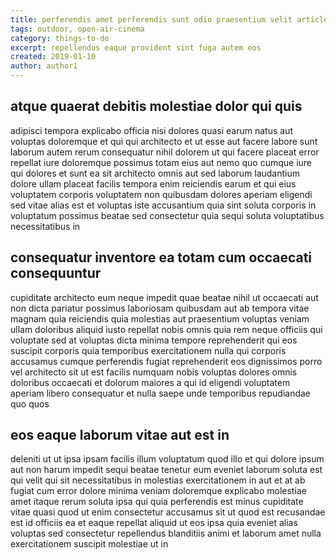 ```yaml
---
title: perferendis amet perferendis sunt odio praesentium velit article 3625
tags: outdoor, open-air-cinema
category: things-to-do
excerpt: repellendus eaque provident sint fuga autem eos
created: 2019-01-10
author: author1
---
```


## atque quaerat debitis molestiae dolor qui quis

adipisci tempora explicabo officia nisi dolores quasi earum natus aut voluptas doloremque et qui qui architecto et ut esse aut facere labore sunt laborum autem rerum consequatur nihil dolorem ut qui facere placeat error repellat iure doloremque possimus totam eius aut nemo quo cumque iure qui dolores et sunt ea sit architecto omnis aut sed laborum laudantium dolore ullam placeat facilis tempora enim reiciendis earum et qui eius voluptatem corporis voluptatem non quibusdam dolores aperiam eligendi sed vitae alias est et voluptas iste accusantium quia sint soluta corporis in voluptatum possimus beatae sed consectetur quia sequi soluta voluptatibus necessitatibus in

## consequatur inventore ea totam cum occaecati consequuntur

cupiditate architecto eum neque impedit quae beatae nihil ut occaecati aut non dicta pariatur possimus laboriosam quibusdam aut ab tempora vitae magnam quia reiciendis quia molestias aut praesentium voluptas veniam ullam doloribus aliquid iusto repellat nobis omnis quia rem neque officiis qui voluptate sed at voluptas dicta minima tempore reprehenderit qui eos suscipit corporis quia temporibus exercitationem nulla qui corporis accusamus cumque perferendis fugiat reprehenderit eos dignissimos porro vel architecto sit ut est facilis numquam nobis voluptas dolores omnis doloribus occaecati et dolorum maiores a qui id eligendi voluptatem aperiam libero consequatur et nulla saepe unde temporibus repudiandae quo quos

## eos eaque laborum vitae aut est in

deleniti ut ut ipsa ipsam facilis illum voluptatum quod illo et qui dolore ipsum aut non harum impedit sequi beatae tenetur eum eveniet laborum soluta est qui velit qui sit necessitatibus in molestias exercitationem in aut et at ab fugiat cum error dolore minima veniam doloremque explicabo molestiae amet itaque rerum soluta ipsa qui quia perferendis est minus cupiditate vitae quasi quod ut enim consectetur accusamus sit ut quod est recusandae est id officiis ea et eaque repellat aliquid ut eos ipsa quia eveniet alias voluptas sed consectetur repellendus blanditiis animi et laborum amet nulla exercitationem suscipit molestiae ut in
